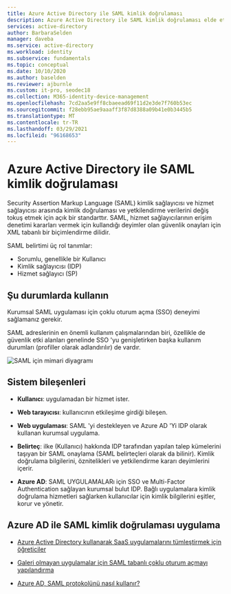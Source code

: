 ```yaml
---
title: Azure Active Directory ile SAML kimlik doğrulaması
description: Azure Active Directory ile SAML kimlik doğrulaması elde etmeye yönelik mimari kılavuz
services: active-directory
author: BarbaraSelden
manager: daveba
ms.service: active-directory
ms.workload: identity
ms.subservice: fundamentals
ms.topic: conceptual
ms.date: 10/10/2020
ms.author: baselden
ms.reviewer: ajburnle
ms.custom: it-pro, seodec18
ms.collection: M365-identity-device-management
ms.openlocfilehash: 7cd2aa5e9ff8cbaeead69f11d2e3de7f760b53ec
ms.sourcegitcommit: f28ebb95ae9aaaff3f87d8388a09b41e0b3445b5
ms.translationtype: MT
ms.contentlocale: tr-TR
ms.lasthandoff: 03/29/2021
ms.locfileid: "96168653"
---
```

# <a name="saml-authentication-with-azure-active-directory"></a>Azure Active Directory ile SAML kimlik doğrulaması

Security Assertion Markup Language (SAML) kimlik sağlayıcısı ve hizmet sağlayıcısı arasında kimlik doğrulaması ve yetkilendirme verilerini değiş tokuş etmek için açık bir standarttır. SAML, hizmet sağlayıcılarının erişim denetimi kararları vermek için kullandığı deyimler olan güvenlik onayları için XML tabanlı bir biçimlendirme dilidir. 

SAML belirtimi üç rol tanımlar:

* Sorumlu, genellikle bir Kullanıcı
* Kimlik sağlayıcısı (IDP)
* Hizmet sağlayıcı (SP)


## <a name="use-when"></a>Şu durumlarda kullanın

Kurumsal SAML uygulaması için çoklu oturum açma (SSO) deneyimi sağlamanız gerekir.

SAML adreslerinin en önemli kullanım çalışmalarından biri, özellikle de güvenlik etki alanları genelinde SSO 'yu genişletirken başka kullanım durumları (profiller olarak adlandırılır) de vardır. 

![SAML için mimari diyagramı](./media/authentication-patterns/saml-auth.png)

## <a name="components-of-system"></a>Sistem bileşenleri

* **Kullanıcı**: uygulamadan bir hizmet ister.

* **Web tarayıcısı**: kullanıcının etkileşime girdiği bileşen.

* **Web uygulaması**: SAML 'yi destekleyen ve Azure AD 'Yi IDP olarak kullanan kurumsal uygulama.

* **Belirteç**: ilke (Kullanıcı) hakkında IDP tarafından yapılan talep kümelerini taşıyan bir SAML onaylama (SAML belirteçleri olarak da bilinir). Kimlik doğrulama bilgilerini, öznitelikleri ve yetkilendirme kararı deyimlerini içerir.

* **Azure AD**: SAML UYGULAMALARı için SSO ve Multi-Factor Authentication sağlayan kurumsal bulut IDP. Bağlı uygulamalara kimlik doğrulama hizmetleri sağlarken kullanıcılar için kimlik bilgilerini eşitler, korur ve yönetir. 

## <a name="implement-saml-authentication-with-azure-ad"></a>Azure AD ile SAML kimlik doğrulaması uygulama

* [Azure Active Directory kullanarak SaaS uygulamalarını tümleştirmek için öğreticiler](../saas-apps/tutorial-list.md) 

* [Galeri olmayan uygulamalar için SAML tabanlı çoklu oturum açmayı yapılandırma](../manage-apps/add-application-portal.md) 

* [Azure AD, SAML protokolünü nasıl kullanır?](../develop/active-directory-saml-protocol-reference.md)